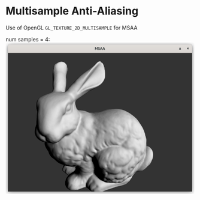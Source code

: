 # Multisample Anti-Aliasing

Use of OpenGL `GL_TEXTURE_2D_MULTISAMPLE` for MSAA

num samples = 4:\
![screenshot](misc/screenshot.png)
